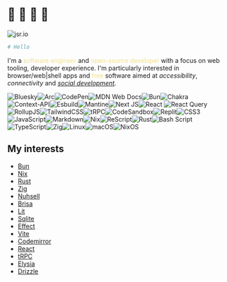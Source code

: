 # 👋 🫠 🫠 🫠
<img src="https://jsr.io/badges/@djs" alt="jsr.io" />

```sh
# Hello
```

I'm a <span style="color:#F2E088">software engineer</span> and <span style="color: #F2E088">open-source developer</span> with a focus on web tooling, developer experience. I'm particularly interested in browser/web|shell apps and <span style="color: #F2E088">free</span> software aimed at _accessibility_, _connectivity_ and [_social development_](https://docs.bsky.app/).


![Bluesky](https://img.shields.io/badge/Bluesky-0285FF?style=for-the-badge&logo=Bluesky&logoColor=white)![Arc](https://img.shields.io/badge/Arc-000000?style=for-the-badge&logo=arc&logoColor=white)![CodePen](https://img.shields.io/badge/Codepen-000000?style=for-the-badge&logo=codepen&logoColor=white)![MDN Web Docs](https://img.shields.io/badge/MDN_Web_Docs-black?style=for-the-badge&logo=mdnwebdocs&logoColor=white)![Bun](https://img.shields.io/badge/Bun-%23000000.svg?style=for-the-badge&logo=bun&logoColor=white)![Chakra](https://img.shields.io/badge/chakra-%234ED1C5.svg?style=for-the-badge&logo=chakraui&logoColor=white)![Context-API](https://img.shields.io/badge/Context--Api-000000?style=for-the-badge&logo=react)![Esbuild](https://img.shields.io/badge/esbuild-%23FFCF00.svg?style=for-the-badge&logo=esbuild&logoColor=black)![Mantine](https://img.shields.io/badge/Mantine-ffffff?style=for-the-badge&logo=Mantine&logoColor=339af0)![Next JS](https://img.shields.io/badge/Next-black?style=for-the-badge&logo=next.js&logoColor=white)![React](https://img.shields.io/badge/react-%2320232a.svg?style=for-the-badge&logo=react&logoColor=%2361DAFB) ![React Query](https://img.shields.io/badge/-React%20Query-FF4154?style=for-the-badge&logo=react%20query&logoColor=white)![RollupJS](https://img.shields.io/badge/RollupJS-ef3335?style=for-the-badge&logo=rollup.js&logoColor=white)![TailwindCSS](https://img.shields.io/badge/tailwindcss-%2338B2AC.svg?style=for-the-badge&logo=tailwind-css&logoColor=white)![tRPC](https://img.shields.io/badge/tRPC-%232596BE.svg?style=for-the-badge&logo=tRPC&logoColor=white)![CodeSandbox](https://img.shields.io/badge/Codesandbox-040404?style=for-the-badge&logo=codesandbox&logoColor=DBDBDB)![Replit](https://img.shields.io/badge/Replit-DD1200?style=for-the-badge&logo=Replit&logoColor=white)![CSS3](https://img.shields.io/badge/css3-%231572B6.svg?style=for-the-badge&logo=css3&logoColor=white)![JavaScript](https://img.shields.io/badge/javascript-%23323330.svg?style=for-the-badge&logo=javascript&logoColor=%23F7DF1E)![Markdown](https://img.shields.io/badge/markdown-%23000000.svg?style=for-the-badge&logo=markdown&logoColor=white)![Nix](https://img.shields.io/badge/NIX-5277C3.svg?style=for-the-badge&logo=NixOS&logoColor=white)![ReScript](https://img.shields.io/badge/rescript-%2314162c?style=for-the-badge&logo=rescript&logoColor=e34c4c)![Rust](https://img.shields.io/badge/rust-%23000000.svg?style=for-the-badge&logo=rust&logoColor=white)![Bash Script](https://img.shields.io/badge/bash_script-%23121011.svg?style=for-the-badge&logo=gnu-bash&logoColor=white)![TypeScript](https://img.shields.io/badge/typescript-%23007ACC.svg?style=for-the-badge&logo=typescript&logoColor=white)![Zig](https://img.shields.io/badge/Zig-%23F7A41D.svg?style=for-the-badge&logo=zig&logoColor=white)![Linux](https://img.shields.io/badge/Linux-FCC624?style=for-the-badge&logo=linux&logoColor=black)![macOS](https://img.shields.io/badge/mac%20os-000000?style=for-the-badge&logo=macos&logoColor=F0F0F0)![NixOS](https://img.shields.io/badge/NIXOS-5277C3.svg?style=for-the-badge&logo=NixOS&logoColor=white)

## My interests

- [Bun](https://bun.sh/)
- [Nix](https://nix.dev/)
- [Rust](https://www.rust-lang.org/)
- [Zig](https://ziglang.org/)
- [Nuhsell](https://www.nushell.sh/)
- [Brisa](https://brisa.build/)
- [Lit](https://lit.dev/)
- [Sqlite](https://www.sqlite.org/docs.html)
- [Effect](https://effect.website/)
- [Vite](https://vitejs.dev/)
- [Codemirror](https://codemirror.net/)
- [React](https://react.dev/)
- [tRPC](https://trpc.io/)
- [Elysia](https://elysiajs.com/)
- [Drizzle](https://orm.drizzle.team/)
